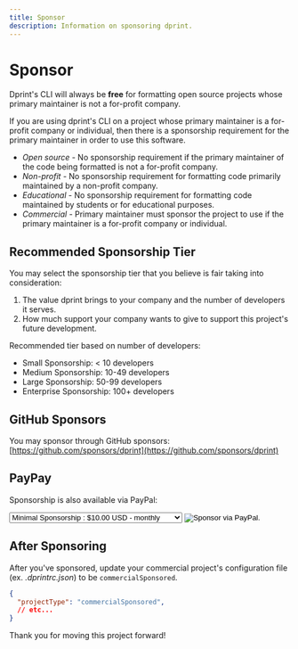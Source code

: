 ```yaml
---
title: Sponsor
description: Information on sponsoring dprint.
---
```


# Sponsor

Dprint's CLI will always be **free** for formatting open source projects whose primary maintainer is not a for-profit company.

If you are using dprint's CLI on a project whose primary maintainer is a for-profit company or individual, then there is a sponsorship requirement for the primary maintainer in order to use this software.

- _Open source_ - No sponsorship requirement if the primary maintainer of the code being formatted is not a for-profit company.
- _Non-profit_ - No sponsorship requirement for formatting code primarily maintained by a non-profit company.
- _Educational_ - No sponsorship requirement for formatting code maintained by students or for educational purposes.
- _Commercial_ - Primary maintainer must sponsor the project to use if the primary maintainer is a for-profit company or individual.

## Recommended Sponsorship Tier

You may select the sponsorship tier that you believe is fair taking into consideration:

1. The value dprint brings to your company and the number of developers it serves.
2. How much support your company wants to give to support this project's future development.

Recommended tier based on number of developers:

- Small Sponsorship: < 10 developers
- Medium Sponsorship: 10-49 developers
- Large Sponsorship: 50-99 developers
- Enterprise Sponsorship: 100+ developers

## GitHub Sponsors

You may sponsor through GitHub sponsors: [https://github.com/sponsors/dprint](https://github.com/sponsors/dprint)

## PayPay

Sponsorship is also available via PayPal:

<form id="sponsor" action="https://www.paypal.com/cgi-bin/webscr" method="post" target="_top">
   <input type="hidden" name="cmd" value="_s-xclick">
   <input type="hidden" name="hosted_button_id" value="3NURLRN43W9HE">
   <input type="hidden" name="on0" value="">
   <select name="os0">
      <option value="Minimal Sponsorship">Minimal Sponsorship : $10.00 USD - monthly</option>
      <option value="Small Sponsorship">Small Sponsorship : $20.00 USD - monthly</option>
      <option value="Sponsorship Tier 3">Sponsorship Tier 3 : $30.00 USD - monthly</option>
      <option value="Sponsorship Tier 4">Sponsorship Tier 4 : $50.00 USD - monthly</option>
      <option value="Medium Sponsorship">Medium Sponsorship : $75.00 USD - monthly</option>
      <option value="Sponsorship Tier 6">Sponsorship Tier 6 : $100.00 USD - monthly</option>
      <option value="Sponsorship Tier 7">Sponsorship Tier 7 : $150.00 USD - monthly</option>
      <option value="Large Sponsorship">Large Sponsorship : $250.00 USD - monthly</option>
      <option value="Sponsorship Tier 9">Sponsorship Tier 9 : $375.00 USD - monthly</option>
      <option value="Enterprise Sponsorship">Enterprise Sponsorship : $500.00 USD - monthly</option>
   </select>
   <input type="hidden" name="currency_code" value="USD">
   <input id="sponsor-subscribe" type="image" src="/images/subscribe.png" border="0" name="submit" alt="Sponsor via PayPal.">
   <img alt="" border="0" src="https://www.paypalobjects.com/en_US/i/scr/pixel.gif" width="1" height="1">
</form>

## After Sponsoring

After you've sponsored, update your commercial project's configuration file (ex. _.dprintrc.json_) to be `commercialSponsored`.

<!-- dprint-ignore -->

```json
{
  "projectType": "commercialSponsored",
  // etc...
}
```

Thank you for moving this project forward!
